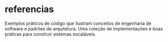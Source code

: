 # referencias
Exemplos práticos de código que ilustram conceitos de engenharia de software e padrões de arquitetura. Uma coleção de implementações e boas práticas para construir sistemas escaláveis.
